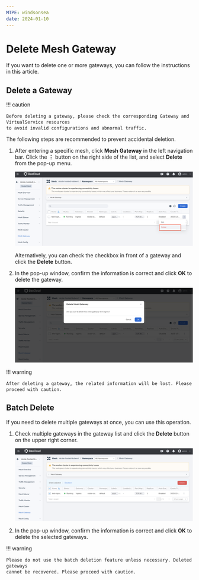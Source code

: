 ```yaml
---
MTPE: windsonsea
date: 2024-01-10
---
```


# Delete Mesh Gateway

If you want to delete one or more gateways, you can follow the instructions in this article.

## Delete a Gateway

!!! caution

    Before deleting a gateway, please check the corresponding Gateway and VirtualService resources
    to avoid invalid configurations and abnormal traffic.

The following steps are recommended to prevent accidental deletion.

1. After entering a specific mesh, click __Mesh Gateway__ in the left navigation bar.
   Click the __⋮__ button on the right side of the list, and select __Delete__ from the pop-up menu.

    ![Delete Gateway](../../images/delete-gate01.png)

    Alternatively, you can check the checkbox in front of a gateway and click the __Delete__ button.

2. In the pop-up window, confirm the information is correct and click __OK__ to delete the gateway.

    ![OK](../../images/delete-gate02.png)

!!! warning

    After deleting a gateway, the related information will be lost. Please proceed with caution.

## Batch Delete

If you need to delete multiple gateways at once, you can use this operation.

1. Check multiple gateways in the gateway list and click the __Delete__ button on the upper right corner.

    ![Batch Delete](../../images/delete-gate03.png)

2. In the pop-up window, confirm the information is correct and click __OK__ to delete the selected gateways.

!!! warning
    
    Please do not use the batch deletion feature unless necessary. Deleted gateways
    cannot be recovered. Please proceed with caution.
